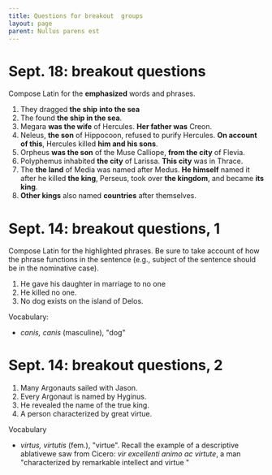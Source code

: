 ```yaml
---
title: Questions for breakout  groups
layout: page
parent: Nullus parens est
---
```


# Sept. 18: breakout questions

Compose Latin for the **emphasized** words and phrases.

1. They dragged **the ship** **into the sea**
1. The found **the ship in the sea**.
1. Megara **was the wife** of Hercules.  **Her father was** Creon.  
1. Neleus, **the son** of Hippocoon, refused to purify Hercules. **On account of this**, Hercules killed **him and his sons**.
1. Orpheus **was the son** of the Muse Calliope, **from the city** of Flevia.
1. Polyphemus inhabited **the city** of Larissa.  **This city** was in Thrace.
1. The **the land** of Media was named after Medus.  **He himself** named  it after he killed **the king**, Perseus,  took over **the kingdom**, and became **its king**.
1.  **Other kings** also named **countries** after themselves.


# Sept. 14: breakout questions, 1

Compose Latin for the <span class="idthis">highlighted phrases</span>.  Be sure to take account of how the phrase functions in the sentence (e.g., subject of the sentence should be in the nominative case).

1. He gave his daughter in marriage <span class="idthis">to no one</span>
2. He killed <span class="idthis">no one</span>.
3. <span class="idthis">No dog</span> exists on the island of Delos.


Vocabulary:

- *canis, canis* (masculine),  "dog"



# Sept. 14: breakout questions, 2


1. <span class="idthis">Many Argonauts</span> sailed with Jason.
2. <span class="idthis">Every Argonaut</span>  is named by Hyginus.
3. He revealed the name <span class="idthis">of the true king</span>.
3. A person  <span class="idthis">characterized by great virtue</span>.

Vocabulary

- *virtus, virtutis* (fem.), "virtue".  Recall the example of a descriptive ablativewe saw from Cicero: *vir excellenti animo ac virtute*, a man "characterized by remarkable intellect and virtue "





<link rel="stylesheet" type="text/css" href="../css/latin101.css">
